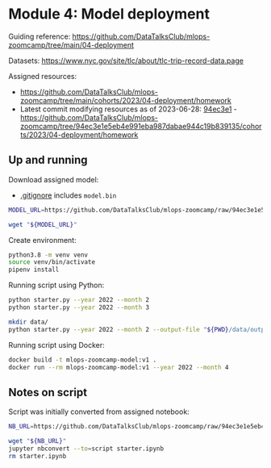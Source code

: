 # Module 4: Model deployment

Guiding reference: https://github.com/DataTalksClub/mlops-zoomcamp/tree/main/04-deployment

Datasets: https://www.nyc.gov/site/tlc/about/tlc-trip-record-data.page

Assigned resources:
- https://github.com/DataTalksClub/mlops-zoomcamp/tree/main/cohorts/2023/04-deployment/homework
- Latest commit modifying resources as of 2023-06-28: [94ec3e1](https://github.com/DataTalksClub/mlops-zoomcamp/tree/94ec3e1e5eb4e991eba987dabae944c19b839135/cohorts/2023/04-deployment/homework) - https://github.com/DataTalksClub/mlops-zoomcamp/tree/94ec3e1e5eb4e991eba987dabae944c19b839135/cohorts/2023/04-deployment/homework


## Up and running

Download assigned model:
- [.gitignore](./.gitignore) includes `model.bin`
```bash
MODEL_URL=https://github.com/DataTalksClub/mlops-zoomcamp/raw/94ec3e1e5eb4e991eba987dabae944c19b839135/cohorts/2023/04-deployment/homework/model.bin

wget "${MODEL_URL}"
```

Create environment:
```bash
python3.8 -m venv venv
source venv/bin/activate
pipenv install
```

Running script using Python:
```bash
python starter.py --year 2022 --month 2
python starter.py --year 2022 --month 3

mkdir data/
python starter.py --year 2022 --month 2 --output-file "${PWD}/data/output.parquet"
```

Running script using Docker:
```bash
docker build -t mlops-zoomcamp-model:v1 .
docker run --rm mlops-zoomcamp-model:v1 --year 2022 --month 4
```

## Notes on script

Script was initially converted from assigned notebook:
```bash
NB_URL=https://github.com/DataTalksClub/mlops-zoomcamp/raw/94ec3e1e5eb4e991eba987dabae944c19b839135/cohorts/2023/04-deployment/homework/starter.ipynb

wget "${NB_URL}"
jupyter nbconvert --to=script starter.ipynb
rm starter.ipynb
```
